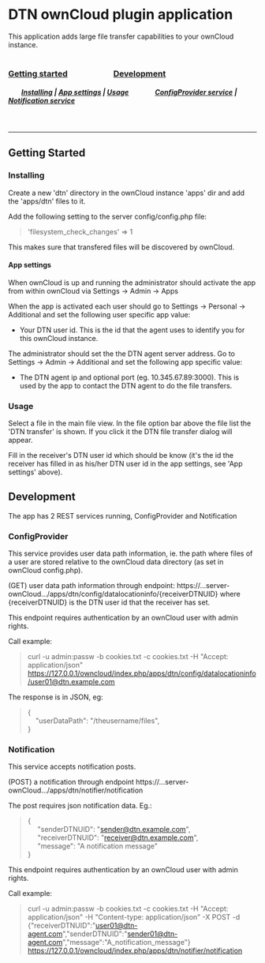 # DTN ownCloud plugin application

This application adds large file transfer capabilities to your ownCloud instance.
<br>
<br>

### [Getting started](#getting-started)&nbsp;&nbsp;&nbsp;&nbsp;&nbsp;&nbsp;&nbsp;&nbsp;&nbsp;&nbsp;&nbsp;&nbsp;&nbsp;&nbsp;&nbsp;&nbsp;&nbsp;&nbsp;&nbsp;&nbsp;&nbsp;&nbsp;&nbsp;&nbsp;[Development](#development)
##### &nbsp;&nbsp;&nbsp;&nbsp;&nbsp;&nbsp;&nbsp;&nbsp;[Installing](#installing) | [App settings](#app-settings) | [Usage](#usage)&nbsp;&nbsp;&nbsp;&nbsp;&nbsp;&nbsp;&nbsp;&nbsp;&nbsp;&nbsp;&nbsp;&nbsp;&nbsp;&nbsp;&nbsp;&nbsp;[ConfigProvider service](#configprovider) | [Notification service](#notification)
<br>
<hr>

## <span id="getting-started">Getting Started</span>

### <span id="installing">Installing</span>
Create a new 'dtn' directory in the ownCloud instance 'apps' dir and add the 'apps/dtn' files to it.

Add the following setting to the server config/config.php file: 
> 'filesystem_check_changes' => 1

This makes sure that transfered files will be discovered by ownCloud.

#### <span id="app-settings">App settings</span>
When ownCloud is up and running the administrator should activate the app from within ownCloud via Settings -> Admin -> Apps

When the app is activated each user should go to Settings -> Personal -> Additional and set the following user specific app value:
* Your DTN user id. This is the id that the agent uses to identify you for this ownCloud instance.

The administrator should set the the DTN agent server address. Go to Settings -> Admin -> Additional and set the following app specific value:
* The DTN agent ip and optional port (eg. 10.345.67.89:3000). This is used by the app to contact the DTN agent to do the file transfers.

### <span id="usage">Usage</span>
Select a file in the main file view. In the file option bar above the file list the 'DTN transfer' is shown. If you click it the DTN file transfer dialog will appear.

Fill in the receiver's DTN user id which should be know (it's the id the receiver has filled in as his/her DTN user id in the app settings, see 'App settings' above).

## <span id="development">Development</span>

The app has 2 REST services running, ConfigProvider and Notification

### <span id="configprovider">ConfigProvider</span>
This service provides user data path information, ie. the path where files of a user are stored relative to the ownCloud data directory (as set in ownCloud config.php).

(GET) user data path information through endpoint: https://...server-ownCloud.../apps/dtn/config/datalocationinfo/{receiverDTNUID} where {receiverDTNUID} is the DTN user id that the receiver has set.

This endpoint requires authentication by an ownCloud user with admin rights.

Call example:
>curl -u admin:passw -b cookies.txt -c cookies.txt -H "Accept: application/json" https://127.0.0.1/owncloud/index.php/apps/dtn/config/datalocationinfo/user01@dtn.example.com

The response is in JSON, eg: 
>{  
>&nbsp;&nbsp;&nbsp;&nbsp;"userDataPath": "\/theusername\/files",  
>}


### <span id="notification">Notification</span>
This service accepts notification posts.

(POST) a notification through endpoint https://...server-ownCloud.../apps/dtn/notifier/notification

The post requires json notification data. Eg.:
>{  
>&nbsp;&nbsp;&nbsp;&nbsp;&nbsp;"senderDTNUID": "sender@dtn.example.com",  
>&nbsp;&nbsp;&nbsp;&nbsp;&nbsp;"receiverDTNUID": "receiver@dtn.example.com",  
>&nbsp;&nbsp;&nbsp;&nbsp;&nbsp;"message": "A notification message"  
>}  

This endpoint requires authentication by an ownCloud user with admin rights.

Call example:
>curl -u admin:passw -b cookies.txt -c cookies.txt -H "Accept: application/json" -H "Content-type: application/json" -X POST -d {\"receiverDTNUID\":\"user01@dtn-agent.com\",\"senderDTNUID\":\"sender01@dtn-agent.com\",\"message\":\"A_notification_message\"} https://127.0.0.1/owncloud/index.php/apps/dtn/notifier/notification